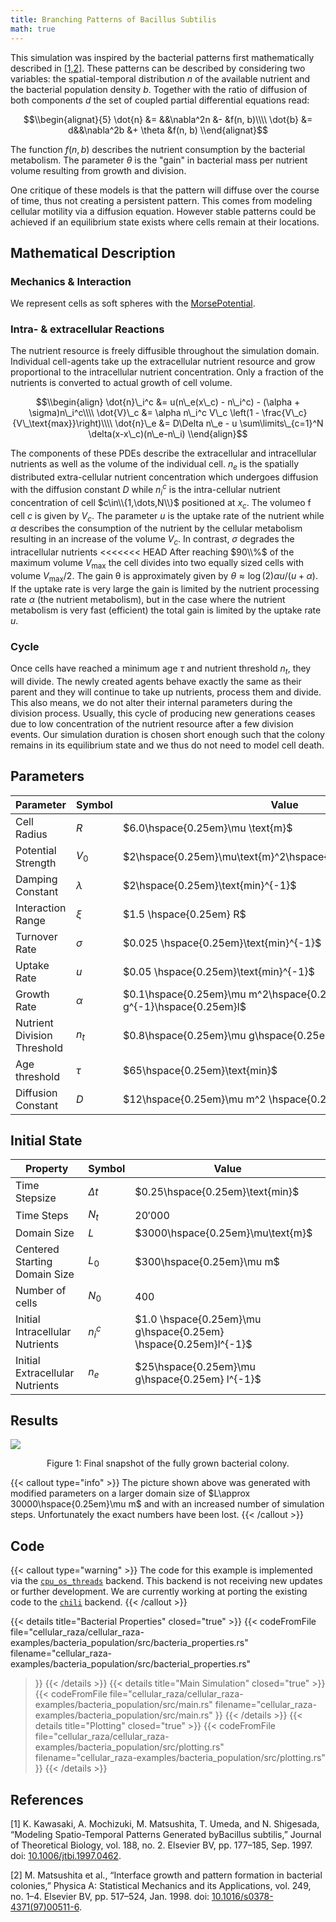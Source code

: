 ```yaml
---
title: Branching Patterns of Bacillus Subtilis
math: true
---
```


This simulation was inspired by the bacterial patterns first mathematically described in
[\[1,2\]](#references).
These patterns can be described by considering two variables: the spatial-temporal distribution $n$
of the available nutrient and the bacterial population density $b$.
Together with the ratio of diffusion of both components $d$ the set of coupled partial differential
equations read:

$$\\begin{alignat}{5}
    \dot{n} &= &&\nabla^2n &- &f(n, b)\\\\
    \dot{b} &= d&&\nabla^2b &+ \theta &f(n, b)
\\end{alignat}$$

The function $f(n,b)$ describes the nutrient consumption by the bacterial metabolism.
The parameter $\theta$ is the "gain" in bacterial mass per nutrient volume resulting from growth
and division.

One critique of these models is that the pattern will diffuse over the course of time, thus not
creating a persistent pattern.
This comes from modeling cellular motility via a diffusion equation.
However stable patterns could be achieved if an equilibrium state exists where cells remain at
their locations.

## Mathematical Description
### Mechanics & Interaction

We represent cells as soft spheres with the
[MorsePotential](/docs/cellular_raza_building_blocks/struct.MorsePotential.html).

### Intra- & extracellular Reactions

The nutrient resource is freely diffusible throughout the simulation domain.
Individual cell-agents take up the extracellular nutrient resource and grow proportional to the
intracellular nutrient concentration.
Only a fraction of the nutrients is converted to actual growth of cell volume.

$$\\begin{align}
    \dot{n}\_i^c &= u(n\_e(x\_c) - n\_i^c) - (\alpha + \sigma)n\_i^c\\\\
    \dot{V}\_c &= \alpha n\_i^c V\_c \left(1 - \frac{V\_c}{V\_\text{max}}\right)\\\\
    \dot{n}\_e &= D\Delta n\_e - u \sum\limits\_{c=1}^N \delta(x-x\_c)(n\_e-n\_i)
\\end{align}$$

The components of these PDEs describe the extracellular and intracellular nutrients as well as the
volume of the individual cell.
$n_e$ is the spatially distributed extra-cellular nutrient concentration which undergoes diffusion
with the diffusion constant $D$ while $n^c_i$ is the intra-cellular nutrient concentration of cell 
$c\in\\{1,\dots,N\\}$ positioned at $x_c$.
The volumeo f cell $c$ is given by $V_c$.
The parameter $u$ is the uptake rate of the nutrient while $\alpha$ describes the consumption of the
nutrient by the cellular metabolism resulting in an increase of the volume $V_c$.
In contrast, $\sigma$ degrades the intracellular nutrients 
<<<<<<< HEAD
After reaching $90\\%$ of the maximum volume $V_\text{max}$ the cell divides into two equally sized
cells with volume $V_\text{max}/2$.
The gain θ is approximately given by $\theta\approx \log(2) \alpha u/ (u + \alpha)$.
If the uptake rate is very large the gain is limited by
the nutrient processing rate $\alpha$ (the nutrient metabolism), but in the case where the nutrient
metabolism is very fast (efficient) the total gain is limited by the uptake rate $u$.

### Cycle

Once cells have reached a minimum age $\tau$ and nutrient threshold $n_t$, they will divide.
The newly created agents behave exactly the same as their parent and they will continue to take up
nutrients, process them and divide.
This also means, we do not alter their internal parameters during the division process.
Usually, this cycle of producing new generations ceases due to low concentration of the nutrient
resource after a few division events.
Our simulation duration is chosen short enough such that the colony remains in its equilibrium
state and we thus do not need to model cell death.

## Parameters

| Parameter | Symbol | Value |
| --- | --- | --- |
| Cell Radius | $R$ | $6.0\hspace{0.25em}\mu \text{m}$ |
| Potential Strength | $V_0$ | $2\hspace{0.25em}\mu\text{m}^2\hspace{0.25em}\text{min}^{-2}$ |
| Damping Constant | $\lambda$ | $2\hspace{0.25em}\text{min}^{-1}$ |
| Interaction Range | $\xi$ | $1.5 \hspace{0.25em} R$ |
| Turnover Rate | $\sigma$ | $0.025 \hspace{0.25em}\text{min}^{-1}$ |
| Uptake Rate | $u$ | $0.05 \hspace{0.25em}\text{min}^{-1}$ |
| Growth Rate | $\alpha$ | $0.1\hspace{0.25em}\mu m^2\hspace{0.25em}\mu g^{-1}\hspace{0.25em}l$ |
| Nutrient Division Threshold | $n_t$ | $0.8\hspace{0.25em}\mu g\hspace{0.25em} l^{-1}$ |
| Age threshold | $\tau$ | $65\hspace{0.25em}\text{min}$ |
| Diffusion Constant | $D$ | $12\hspace{0.25em}\mu m^2 \hspace{0.25em}\text{min}^{-1}$ |

## Initial State

| Property | Symbol | Value |
| --- | --- | --- |
| Time Stepsize | $\Delta t$ | $0.25\hspace{0.25em}\text{min}$ |
| Time Steps | $N_t$ | $20'000$ |
| Domain Size | $L$ | $3000\hspace{0.25em}\mu\text{m}$ |
| Centered Starting Domain Size | $L_0$ | $300\hspace{0.25em}\mu m$ |
| Number of cells | $N_0$ | $400$ |
| Initial Intracellular Nutrients | $n_i^c$ | $1.0 \hspace{0.25em}\mu g\hspace{0.25em} \hspace{0.25em}l^{-1}$ |
| Initial Extracellular Nutrients | $n_e$ | $25\hspace{0.25em}\mu g\hspace{0.25em} l^{-1}$ |

## Results

![](/showcase/bacterial-branching/bacteria_cells_at_iter_0000088000.png)
<br>
<div style="text-align: center;">
    Figure 1: Final snapshot of the fully grown bacterial colony.
</div>

{{< callout type="info" >}}
The picture shown above was generated with modified parameters on a larger domain size of
$L\approx 30000\hspace{0.25em}\mu m$ and with an increased number of simulation steps.
Unfortunately the exact numbers have been lost.
{{< /callout >}}

## Code

{{< callout type="warning" >}}
The code for this example is implemented via the
[`cpu_os_threads`](/internals/backends/cpu-os-threads) backend.
This backend is not receiving new updates or further development.
We are currently working at porting the existing code to the [`chili`](/internals/backends/chili)
backend.
{{< /callout >}}

{{< details title="Bacterial Properties" closed="true" >}}
{{< codeFromFile
    file="cellular_raza/cellular_raza-examples/bacteria_population/src/bacteria_properties.rs"
    filename="cellular_raza-examples/bacteria_population/src/bacterial_properties.rs"
>}}
{{< /details >}}
{{< details title="Main Simulation" closed="true" >}}
{{< codeFromFile
    file="cellular_raza/cellular_raza-examples/bacteria_population/src/main.rs"
    filename="cellular_raza-examples/bacteria_population/src/main.rs"
>}}
{{< /details >}}
{{< details title="Plotting" closed="true" >}}
{{< codeFromFile
    file="cellular_raza/cellular_raza-examples/bacteria_population/src/plotting.rs"
    filename="cellular_raza-examples/bacteria_population/src/plotting.rs"
>}}
{{< /details >}}

## References

[1]
K. Kawasaki, A. Mochizuki, M. Matsushita, T. Umeda, and N. Shigesada,
“Modeling Spatio-Temporal Patterns Generated byBacillus subtilis,”
Journal of Theoretical Biology, vol. 188, no. 2.
Elsevier BV, pp. 177–185, Sep. 1997.
doi: [10.1006/jtbi.1997.0462](https://doi.org/10.1006/jtbi.1997.0462).

[2]
M. Matsushita et al.,
“Interface growth and pattern formation in bacterial colonies,”
Physica A: Statistical Mechanics and its Applications, vol. 249, no. 1–4.
Elsevier BV, pp. 517–524, Jan. 1998.
doi: [10.1016/s0378-4371(97)00511-6](https://doi.org/10.1016/S0378-4371(97)00511-6).
